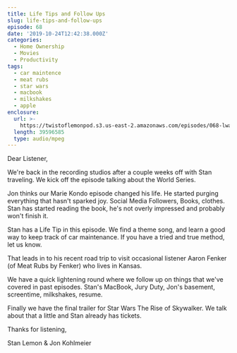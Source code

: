 ```yaml
---
title: Life Tips and Follow Ups​
slug: life-tips-and-follow-ups
episode: 68
date: '2019-10-24T12:42:38.000Z'
categories:
  - Home Ownership
  - Movies
  - Productivity
tags:
  - car maintence
  - meat rubs
  - star wars
  - macbook
  - milkshakes
  - apple
enclosure:
  url: >-
    https://twistoflemonpod.s3.us-east-2.amazonaws.com/episodes/068-lwatol-20191024.mp3
  length: 39596585
  type: audio/mpeg
---
```


Dear Listener,

We're back in the recording studios after a couple weeks off with Stan traveling. We kick off the episode talking about the World Series.

Jon thinks our Marie Kondo episode changed his life. He started purging everything that hasn't sparked joy. Social Media Followers, Books, clothes. Stan has started reading the book, he's not overly impressed and probably won't finish it.

Stan has a Life Tip in this episode. We find a theme song, and learn a good way to keep track of car maintenance. If you have a tried and true method, let us know.

That leads in to his recent road trip to visit occasional listener Aaron Fenker (of Meat Rubs by Fenker) who lives in Kansas.

We have a quick lightening round where we follow up on things that we've covered in past episodes. Stan's MacBook, Jury Duty, Jon's basement, screentime, milkshakes, resume.

Finally we have the final trailer for Star Wars The Rise of Skywalker. We talk about that a little and Stan already has tickets.

Thanks for listening,

Stan Lemon & Jon Kohlmeier
